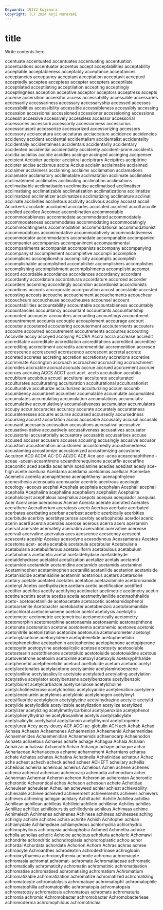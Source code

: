 ```yaml
---
Keywords: 19352 kojimura
Copyright: (C) 2024 Koji Murakami
---
```


# title

Write contents here.



ccentuate accentuated accentuates accentuating accentuation accentuations
accentuator accentus accept acceptabilities acceptability acceptable acceptableness acceptably acceptance acceptances
acceptancies acceptancy acceptant acceptation acceptavit accepted acceptedly acceptee acceptees accepter
accepters acceptilate acceptilated acceptilating acceptilation accepting acceptingly acceptingness acception acceptive
acceptor acceptors acceptress accepts accerse accersition accersitor access accessability accessable
accessaries accessarily accessariness accessary accessaryship accessed accesses accessibilities accessibility accessible
accessibleness accessibly accessing accession accessional accessioned accessioner accessioning accessions accessit
accessive accessively accessless accessor accessorial accessories accessorii accessorily accessoriness accessorius
accessoriusorii accessorize accessorized accessorizing accessors accessory acciaccatura acciaccaturas acciaccature accidence
accidencies accidency accident accidental accidentalism accidentalist accidentality accidentally accidentalness accidentals
accidentarily accidentary accidented accidential accidentiality accidently accident-prone accidents accidia accidias
accidie accidies accinge accinged accinging accipenser accipient Accipiter accipiter accipitral
accipitrary Accipitres accipitrine accipter accise accismus accite Accius acclaim acclaimable
acclaimed acclaimer acclaimers acclaiming acclaims acclamation acclamations acclamator acclamatory acclimatable
acclimatation acclimate acclimated acclimatement acclimates acclimating acclimation acclimations acclimatisable acclimatisation
acclimatise acclimatised acclimatiser acclimatising acclimatizable acclimatization acclimatizations acclimatize acclimatized acclimatizer
acclimatizes acclimatizing acclimature acclinal acclinate acclivities acclivitous acclivity acclivous accloy
accoast accoil Accokeek accolade accoladed accolades accolated accolent accoll accolle
accolled accollee Accomac accombination accommodable accommodableness accommodate accommodated accommodately accommodateness
accommodates accommodating accommodatingly accommodatingness accommodation accommodational accommodationist accommodations accommodative accommodatively
accommodativeness accommodator accommodators accomodate accompanable accompanied accompanier accompanies accompaniment accompanimental
accompaniments accompanist accompanists accompany accompanying accompanyist accomplement accompletive accompli accomplice
accomplices accompliceship accomplicity accomplis accomplish accomplishable accomplished accomplisher accomplishers accomplishes
accomplishing accomplishment accomplishments accomplisht accompt accord accordable accordance accordances accordancy
accordant accordantly accordatura accordaturas accordature accorded accorder accorders according accordingly
accordion accordionist accordionists accordions accords accorporate accorporation accost accostable accosted
accosting accosts accouche accouchement accouchements accoucheur accoucheurs accoucheuse accoucheuses accounsel
account accountabilities accountability accountable accountableness accountably accountancies accountancy accountant accountants
accountantship accounted accounter accounters accounting accountings accountment accountrement accounts accouple
accouplement accourage accourt accouter accoutered accoutering accouterment accouterments accouters accoutre
accoutred accoutrement accoutrements accoutres accoutring Accoville accoy accoyed accoying ACCRA
Accra accra accrease accredit accreditable accreditate accreditation accreditations accredited accreditee
accrediting accreditment accredits accrementitial accrementition accresce accrescence accrescendi accrescendo accrescent
accretal accrete accreted accretes accreting accretion accretionary accretions accretive accriminate
Accrington accroach accroached accroaching accroachment accroides accruable accrual accruals accrue
accrued accruement accruer accrues accruing ACCS ACCT acct acct. accts
accubation accubita accubitum accubitus accueil accultural acculturate acculturated acculturates acculturating
acculturation acculturational acculturationist acculturative acculturize acculturized acculturizing accum accumb accumbency
accumbent accumber accumulable accumulate accumulated accumulates accumulating accumulation accumulations accumulativ
accumulative accumulatively accumulativeness accumulator accumulators accupy accur accuracies accuracy accurate
accurately accurateness accuratenesses accurre accurse accursed accursedly accursedness accursing accurst
accurtation accus accusable accusably accusal accusals accusant accusants accusation accusations
accusatival accusative accusative-dative accusatively accusativeness accusatives accusator accusatorial accusatorially accusatory
accusatrix accusatrixes accuse accused accuser accusers accuses accusing accusingly accusive
accusor accustom accustomation accustomed accustomedly accustomedness accustoming accustomize accustomized accustomizing
accustoms Accutron ACD ACDA AC-DC AC/DC ACE Ace ace -acea
aceacenaphthene -aceae -acean aceanthrene aceanthrenequinone acecaffin acecaffine aceconitic aced acedia
acediamin acediamine acedias acediast acedy ace-high aceite aceituna Aceldama aceldama
aceldamas acellular Acemetae Acemetic acemila acenaphthene acenaphthenyl acenaphthylene acenesthesia acensuada
acensuador acentric acentrous aceologic aceology -aceous acephal Acephala acephala acephalan
Acephali acephali acephalia Acephalina acephaline acephalism acephalist Acephalite acephalocyst acephalous
acephalus acepots acequia acequiador acequias Acer Aceraceae aceraceous Acerae Acerata
acerate acerated Acerates acerathere Aceratherium aceratosis acerb Acerbas acerbate acerbated
acerbates acerbating acerber acerbest acerbic acerbically acerbities acerbitude acerbity acerbityacerose
acerbly acerbophobia acerdol aceric acerin acerli acerola acerolas acerose acerous
acerra acers acertannin acerval acervate acervately acervatim acervation acervative acervose
acervuli acervuline acervulus aces acescence acescency acescent acescents aceship Acesius
acesodyne acesodynous Acessamenus Acestes acestoma acet- aceta acetable acetabula acetabular
Acetabularia acetabularia acetabuliferous acetabuliform acetabulous acetabulum acetabulums acetacetic acetal acetaldehydase
acetaldehyde acetaldehydrase acetaldol acetalization acetalize acetals acetamid acetamide acetamidin acetamidine
acetamido acetamids acetaminol Acetaminophen acetaminophen acetanilid acetanilide acetanion acetaniside acetanisidide
acetanisidine acetannin acetarious acetars acetarsone acetary acetate acetated acetates acetation
acetazolamide acetbromamide acetenyl Acetes acethydrazide acetiam acetic acetification acetified acetifier
acetifies acetify acetifying acetimeter acetimetric acetimetry acetin acetine acetins acetite
acetize acetla acetmethylanilide acetnaphthalide aceto- acetoacetanilide acetoacetate acetoacetic acetoamidophenol acetoarsenite
Acetobacter acetobacter acetobenzoic acetobromanilide acetochloral acetocinnamene acetoin acetol acetolysis acetolytic
acetometer acetometric acetometrical acetometrically acetometry acetomorphin acetomorphine acetonaemia acetonaemic acetonaphthone
acetonate acetonation acetone acetonemia acetonemic acetones acetonic acetonitrile acetonization acetonize
acetonuria acetonurometer acetonyl acetonylacetone acetonylidene acetophenetide acetophenetidin acetophenetidine acetophenin acetophenine
acetophenone acetopiperone acetopyrin acetopyrine acetosalicylic acetose acetosity acetosoluble acetostearin acetothienone
acetotoluid acetotoluide acetotoluidine acetous acetoveratrone acetoxim acetoxime acetoxyl acetoxyls acetoxyphthalide
acetphenetid acetphenetidin acetract acettoluide acetum aceturic acetyl acetylacetonates acetylacetone acetylamine
acetylaminobenzene acetylaniline acetylasalicylic acetylate acetylated acetylating acetylation acetylative acetylator acetylbenzene
acetylbenzoate acetylbenzoic acetylbiuret acetylcarbazole acetylcellulose acetylcholine acetylcholinesterase acetylcholinic acetylcyanide acetylenation
acetylene acetylenediurein acetylenes acetylenic acetylenogen acetylenyl acetylfluoride acetylglycin acetylglycine acetylhydrazine
acetylic acetylid acetylide acetyliodide acetylizable acetylization acetylize acetylized acetylizer acetylizing
acetylmethylcarbinol acetylperoxide acetylphenol acetylphenylhydrazine acetylrosaniline acetyls acetylsalicylate acetylsalicylic acetylsalol acetyltannin
acetylthymol acetyltropeine acetylurea Acey acey-deucy ACF ACGI ac-globulin ACH ach
Achab Achad Achaea Achaean Achaemenes Achaemenian Achaemenid Achaemenidae Achaemenides Achaemenidian
Achaemenids achaenocarp Achaenodon Achaeta achaetous Achaeus achafe achage Achagua Achaia
Achaian Achakzai achalasia Achamoth Achan Achango achape achaque achar Achariaceae
Achariaceous acharne acharnement Acharnians acharya achate Achates achates Achatina Achatinella
Achatinidae achatour Achaz ache acheat achech acheck ached acheer ACHEFT
acheilary acheilia acheilous acheiria acheirous acheirus Achelous Achen achene achenes
achenia achenial achenium achenocarp achenodia achenodium acher Acherman Achernar Acheron
acheron Acheronian acheronian Acherontic acherontic Acherontical aches Acheson achesoun achete
Achetidae Acheulean acheulean Acheulian acheweed achier achiest achievability achievable achieve
achieved achievement achievements achiever achievers achieves achieving achigan achilary Achill
achill Achille Achillea achillea Achillean achillean achilleas Achilleid achillein achilleine
Achilles achilles Achillize achillize achillobursitis achillodynia achilous Achimaas achime Achimelech
Achimenes achimenes Achinese achiness achinesses aching achingly achiote achiotes achira
achirite Achish Achitophel achkan achlamydate Achlamydeae achlamydeous achlorhydria achlorhydric achlorophyllous
achloropsia achluophobia Achmed Achmetha achoke acholia acholias acholic Acholoe acholous
acholuria acholuric Achomawi achondrite achondritic achondroplasia achondroplastic achoo achor achordal
Achordata achordate Achorion Achorn Achras achras achree achroacyte Achroanthes achrodextrin
achrodextrinase achroglobin achroiocythaemia achroiocythemia achroite achroma achromacyte achromasia achromat achromat-
achromate Achromatiaceae achromatic achromatically achromaticity achromatin achromatinic achromatisation achromatise achromatised
achromatising achromatism Achromatium achromatizable achromatization achromatize achromatized achromatizing achromatocyte achromatolysis
achromatope achromatophil achromatophile achromatophilia achromatophilic achromatopia achromatopsia achromatopsy achromatosis achromatous
achromats achromaturia achromia achromic Achromobacter achromobacter Achromobacterieae achromoderma achromophilous achromotrichia

